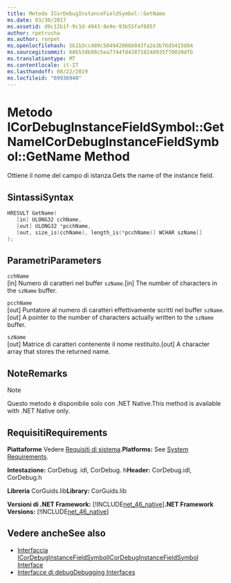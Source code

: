 ```yaml
---
title: Metodo ICorDebugInstanceFieldSymbol::GetName
ms.date: 03/30/2017
ms.assetid: d9c12b1f-9c1d-4943-8e9e-93b55faf085f
author: rpetrusha
ms.author: ronpet
ms.openlocfilehash: 5b1b3cc489c504942806b043fa2e3b76d5415d84
ms.sourcegitcommit: 68653db98c5ea7744fd438710248935f70020dfb
ms.translationtype: MT
ms.contentlocale: it-IT
ms.lasthandoff: 08/22/2019
ms.locfileid: "69936940"
---
```

# <a name="icordebuginstancefieldsymbolgetname-method"></a><span data-ttu-id="e8d23-102">Metodo ICorDebugInstanceFieldSymbol::GetName</span><span class="sxs-lookup"><span data-stu-id="e8d23-102">ICorDebugInstanceFieldSymbol::GetName Method</span></span>
<span data-ttu-id="e8d23-103">Ottiene il nome del campo di istanza.</span><span class="sxs-lookup"><span data-stu-id="e8d23-103">Gets the name of the instance field.</span></span>  
  
## <a name="syntax"></a><span data-ttu-id="e8d23-104">Sintassi</span><span class="sxs-lookup"><span data-stu-id="e8d23-104">Syntax</span></span>  
  
```cpp  
HRESULT GetName(  
   [in] ULONG32 cchName,   
   [out] ULONG32 *pcchName,   
   [out, size_is(cchName), length_is(*pcchName)] WCHAR szName[]  
);  
```  
  
## <a name="parameters"></a><span data-ttu-id="e8d23-105">Parametri</span><span class="sxs-lookup"><span data-stu-id="e8d23-105">Parameters</span></span>  
 `cchName`  
 <span data-ttu-id="e8d23-106">[in] Numero di caratteri nel buffer `szName`.</span><span class="sxs-lookup"><span data-stu-id="e8d23-106">[in] The number of characters in the `szName` buffer.</span></span>  
  
 `pcchName`  
 <span data-ttu-id="e8d23-107">[out] Puntatore al numero di caratteri effettivamente scritti nel buffer `szName`.</span><span class="sxs-lookup"><span data-stu-id="e8d23-107">[out] A pointer to the number of characters actually written to the `szName` buffer.</span></span>  
  
 `szName`  
 <span data-ttu-id="e8d23-108">[out] Matrice di caratteri contenente il nome restituito.</span><span class="sxs-lookup"><span data-stu-id="e8d23-108">[out] A character array that stores the returned name.</span></span>  
  
## <a name="remarks"></a><span data-ttu-id="e8d23-109">Note</span><span class="sxs-lookup"><span data-stu-id="e8d23-109">Remarks</span></span>  
  
> [!NOTE]
> <span data-ttu-id="e8d23-110">Questo metodo è disponibile solo con .NET Native.</span><span class="sxs-lookup"><span data-stu-id="e8d23-110">This method is available with .NET Native only.</span></span>  
  
## <a name="requirements"></a><span data-ttu-id="e8d23-111">Requisiti</span><span class="sxs-lookup"><span data-stu-id="e8d23-111">Requirements</span></span>  
 <span data-ttu-id="e8d23-112">**Piattaforme** Vedere [Requisiti di sistema](../../../../docs/framework/get-started/system-requirements.md).</span><span class="sxs-lookup"><span data-stu-id="e8d23-112">**Platforms:** See [System Requirements](../../../../docs/framework/get-started/system-requirements.md).</span></span>  
  
 <span data-ttu-id="e8d23-113">**Intestazione:** CorDebug. idl, CorDebug. h</span><span class="sxs-lookup"><span data-stu-id="e8d23-113">**Header:** CorDebug.idl, CorDebug.h</span></span>  
  
 <span data-ttu-id="e8d23-114">**Libreria** CorGuids.lib</span><span class="sxs-lookup"><span data-stu-id="e8d23-114">**Library:** CorGuids.lib</span></span>  
  
 <span data-ttu-id="e8d23-115">**Versioni di .NET Framework:** [!INCLUDE[net_46_native](../../../../includes/net-46-native-md.md)]</span><span class="sxs-lookup"><span data-stu-id="e8d23-115">**.NET Framework Versions:** [!INCLUDE[net_46_native](../../../../includes/net-46-native-md.md)]</span></span>  
  
## <a name="see-also"></a><span data-ttu-id="e8d23-116">Vedere anche</span><span class="sxs-lookup"><span data-stu-id="e8d23-116">See also</span></span>

- [<span data-ttu-id="e8d23-117">Interfaccia ICorDebugInstanceFieldSymbol</span><span class="sxs-lookup"><span data-stu-id="e8d23-117">ICorDebugInstanceFieldSymbol Interface</span></span>](../../../../docs/framework/unmanaged-api/debugging/icordebuginstancefieldsymbol-interface.md)
- [<span data-ttu-id="e8d23-118">Interfacce di debug</span><span class="sxs-lookup"><span data-stu-id="e8d23-118">Debugging Interfaces</span></span>](../../../../docs/framework/unmanaged-api/debugging/debugging-interfaces.md)

